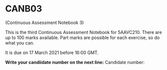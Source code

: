 # CANB03
(Continuous Assessment Notebook 3)

This is the third Continuous Assessment Notebook for 5AAVC210. There are up to 100 marks available. 
Part marks are possible for each exercise, so do what you can.

It is due on 17 March 2021 before 16:00 GMT.

**Write your candiidate number on the next line:**
Candidate number: 